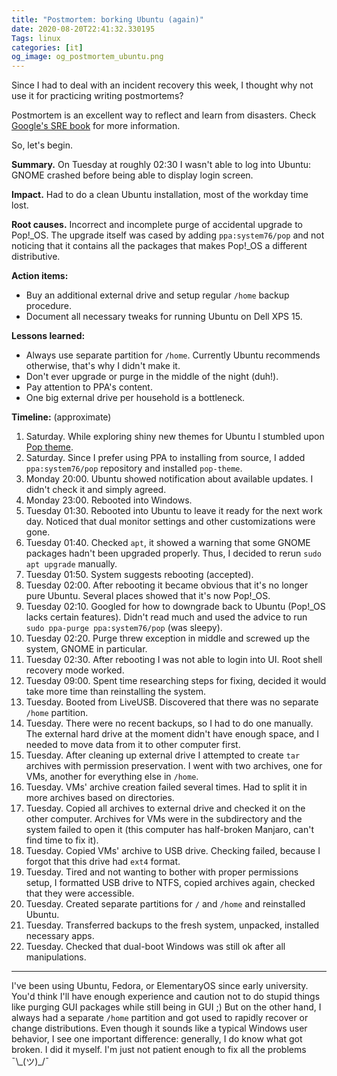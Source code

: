```yaml
---
title: "Postmortem: borking Ubuntu (again)"
date: 2020-08-20T22:41:32.330195
Tags: linux
categories: [it]
og_image: og_postmortem_ubuntu.png
---
```


Since I had to deal with an incident recovery this week, I thought why not use it for practicing writing postmortems?

Postmortem is an excellent way to reflect and learn from disasters. Check [Google's SRE book](https://landing.google.com/sre/sre-book/chapters/postmortem-culture/) for more information.

So, let's begin.

**Summary.** On Tuesday at roughly 02:30 I wasn't able to log into Ubuntu: GNOME crashed before being able to display login screen.

**Impact.** Had to do a clean Ubuntu installation, most of the workday time lost.

**Root causes.** Incorrect and incomplete purge of accidental upgrade to Pop!_OS. The upgrade itself was cased by adding `ppa:system76/pop` and not noticing that it contains all the packages that makes Pop!_OS a different distributive.

**Action items:**

- Buy an additional external drive and setup regular `/home` backup procedure.
- Document all necessary tweaks for running Ubuntu on Dell XPS 15.

**Lessons learned:**

- Always use separate partition for `/home`. Currently Ubuntu recommends otherwise, that's why I didn't make it.
- Don't ever upgrade or purge in the middle of the night (duh!).
- Pay attention to PPA's content.
- One big external drive per household is a bottleneck.


**Timeline:** (approximate)

1. Saturday. While exploring shiny new themes for Ubuntu I stumbled upon [Pop theme](https://github.com/pop-os/gtk-theme).
2. Saturday. Since I prefer using PPA to installing from source, I added `ppa:system76/pop` repository and installed `pop-theme`.
3. Monday 20:00. Ubuntu showed notification about available updates. I didn't check it and simply agreed.
4. Monday 23:00. Rebooted into Windows.
5. Tuesday 01:30. Rebooted into Ubuntu to leave it ready for the next work day. Noticed that dual monitor settings and other customizations were gone.
6. Tuesday 01:40. Checked `apt`, it showed a warning that some GNOME packages hadn't been upgraded properly. Thus, I decided to rerun `sudo apt upgrade` manually. 
7. Tuesday 01:50. System suggests rebooting (accepted).
8. Tuesday 02:00. After rebooting it became obvious that it's no longer pure Ubuntu. Several places showed that it's now Pop!_OS. 
9. Tuesday 02:10. Googled for how to downgrade back to Ubuntu (Pop!_OS lacks certain features). Didn't read much and used the advice to run `sudo ppa-purge ppa:system76/pop` (was sleepy). 
10. Tuesday 02:20. Purge threw exception in middle and screwed up the system, GNOME in particular.
11. Tuesday 02:30. After rebooting I was not able to login into UI. Root shell recovery mode worked.
12. Tuesday 09:00. Spent time researching steps for fixing, decided it would take more time than reinstalling the system.
13. Tuesday. Booted from LiveUSB. Discovered that there was no separate `/home` partition. 
14. Tuesday. There were no recent backups, so I had to do one manually. The external hard drive at the moment didn't have enough space, and I needed to move data from it to other computer first.
15. Tuesday. After cleaning up external drive I attempted to create `tar` archives with permission preservation. I went with two archives, one for VMs, another for everything else in `/home`.
16. Tuesday. VMs' archive creation failed several times. Had to split it in more archives based on directories.
17. Tuesday. Copied all archives to external drive and checked it on the other computer. Archives for VMs were in the subdirectory and the system failed to open it (this computer has half-broken Manjaro, can't find time to fix it).
18. Tuesday. Copied VMs' archive to USB drive. Checking failed, because I forgot that this drive had `ext4` format. 
19. Tuesday. Tired and not wanting to bother with proper permissions setup, I formatted USB drive to NTFS, copied archives again, checked that they were accessible.
20. Tuesday. Created separate partitions for `/` and `/home` and reinstalled Ubuntu.
21. Tuesday. Transferred backups to the fresh system, unpacked, installed necessary apps.
22. Tuesday. Checked that dual-boot Windows was still ok after all manipulations.


---

I've been using Ubuntu, Fedora, or ElementaryOS since early university. You'd think I'll have enough experience and caution not to do stupid things like purging GUI packages while still being in GUI ;) But on the other hand, I always had a separate `/home` partition and got used to rapidly recover or change distributions. Even though it sounds like a typical Windows user behavior, I see one important difference: generally, I do know what got broken. I did it myself. I'm just not patient enough to fix all the problems ¯\\_(ツ)\_/¯